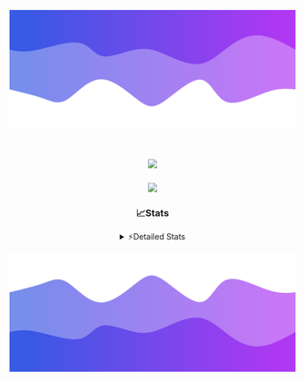 ![Header](./header.png)
<div align="center">

<h1 align="center">
  <a href="https://git.io/typing-svg">
    <img src="https://readme-typing-svg.herokuapp.com/?lines=Hello,+There!+%F0%9F%91%8B;This+is+chicho.;Owner+on+Ocean;&center=true&size=25">
  </a>
</h1>
  
<p align="center">
  <img src="https://lanyard.cnrad.dev/api/852683595378196480" />
</p>

### 📈Stats
<details>
    <summary> ⚡Detailed Stats</summary>
    <br/>

<!--START_SECTION:waka-->
![Code Time](http://img.shields.io/badge/Code%20Time-736%20hrs%2040%20mins-blue)

![Profile Views](http://img.shields.io/badge/Profile%20Views-39-blue)

**🐱 My GitHub Data** 

> 📦 75.4 kB Used in GitHub's Storage 
 > 
> 🏆 23 Contributions in the Year 2024
 > 
> 🚫 Not Opted to Hire
 > 
> 📜 15 Public Repositories 
 > 
> 🔑 6 Private Repositories 
 > 
**I'm a Night 🦉** 

```text
🌞 Morning                21 commits          █░░░░░░░░░░░░░░░░░░░░░░░░   05.41 % 
🌆 Daytime                51 commits          ███░░░░░░░░░░░░░░░░░░░░░░   13.14 % 
🌃 Evening                170 commits         ███████████░░░░░░░░░░░░░░   43.81 % 
🌙 Night                  146 commits         █████████░░░░░░░░░░░░░░░░   37.63 % 
```
📅 **I'm Most Productive on Tuesday** 

```text
Monday                   23 commits          █░░░░░░░░░░░░░░░░░░░░░░░░   05.93 % 
Tuesday                  107 commits         ███████░░░░░░░░░░░░░░░░░░   27.58 % 
Wednesday                77 commits          █████░░░░░░░░░░░░░░░░░░░░   19.85 % 
Thursday                 55 commits          ████░░░░░░░░░░░░░░░░░░░░░   14.18 % 
Friday                   41 commits          ███░░░░░░░░░░░░░░░░░░░░░░   10.57 % 
Saturday                 34 commits          ██░░░░░░░░░░░░░░░░░░░░░░░   08.76 % 
Sunday                   51 commits          ███░░░░░░░░░░░░░░░░░░░░░░   13.14 % 
```


📊 **This Week I Spent My Time On** 

```text
🕑︎ Time Zone: America/Argentina/Buenos_Aires

💬 Programming Languages: 
Python                   3 hrs 27 mins       ███████████████░░░░░░░░░░   61.74 % 
JavaScript               55 mins             ████░░░░░░░░░░░░░░░░░░░░░   16.58 % 
YAML                     39 mins             ███░░░░░░░░░░░░░░░░░░░░░░   11.86 % 
HTML                     14 mins             █░░░░░░░░░░░░░░░░░░░░░░░░   04.33 % 
CSV                      9 mins              █░░░░░░░░░░░░░░░░░░░░░░░░   02.92 % 

🔥 Editors: 
VS Code                  5 hrs 36 mins       █████████████████████████   100.00 % 

🐱‍💻 Projects: 
Unknown Project          3 hrs 57 mins       ██████████████████░░░░░░░   70.62 % 
Backend                  1 hr 38 mins        ███████░░░░░░░░░░░░░░░░░░   29.38 % 

💻 Operating System: 
Windows                  5 hrs 36 mins       █████████████████████████   100.00 % 
```

**I Mostly Code in JavaScript** 

```text
JavaScript               8 repos             ███████░░░░░░░░░░░░░░░░░░   26.67 % 
HTML                     7 repos             ██████░░░░░░░░░░░░░░░░░░░   23.33 % 
C#                       2 repos             ██░░░░░░░░░░░░░░░░░░░░░░░   06.67 % 
SCSS                     1 repo              █░░░░░░░░░░░░░░░░░░░░░░░░   03.33 % 
Batchfile                1 repo              █░░░░░░░░░░░░░░░░░░░░░░░░   03.33 % 
```




 Last Updated on 30/05/2024 11:11:14 UTC
<!--END_SECTION:waka-->
</details>

![Footer](./footer.png)
